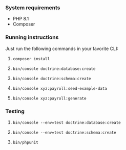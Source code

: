 ### System requirements
* PHP 8.1
* Composer

### Running instructions 

Just run the following commands in your favorite CLI:

1. `composer install`

2. `bin/console doctrine:database:create`

3. `bin/console doctrine:schema:create`

4. `bin/console xyz:payroll:seed-example-data`

5. `bin/console xyz:payroll:generate`


### Testing

1. `bin/console --env=test doctrine:database:create`

2. `bin/console --env=test doctrine:schema:create`

3. `bin/phpunit`
